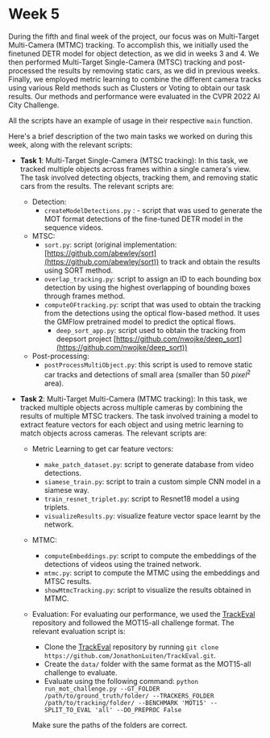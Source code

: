 # Week 5

During the fifth and final week of the project, our focus was on Multi-Target Multi-Camera (MTMC) tracking. To accomplish this, we initially used the finetuned DETR model for object detection, as we did in weeks 3 and 4. We then performed Multi-Target Single-Camera (MTSC) tracking and post-processed the results by removing static cars, as we did in previous weeks. Finally, we employed metric learning to combine the different camera tracks using various ReId methods such as Clusters or Voting to obtain our task results. Our methods and performance were evaluated in the CVPR 2022 AI City Challenge.

All the scripts have an example of usage in their respective `main` function.

Here's a brief description of the two main tasks we worked on during this week, along with the relevant scripts:

* **Task 1**: Multi-Target Single-Camera (MTSC tracking): In this task, we tracked multiple objects across frames within a single camera's view. The task involved detecting objects, tracking them, and removing static cars from the results. The relevant scripts are:
	* Detection:
		* ``createModelDetections.py`` : -   script that was used to generate the MOT format detections of the fine-tuned DETR model in the sequence videos.
	* MTSC:
		* ``sort.py``:  script (original implementation: [https://github.com/abewley/sort](https://github.com/abewley/sort)) to track and obtain the results using SORT method.
		* ``overlap_tracking.py``: script to assign an ID to each bounding box detection by using the highest overlapping of bounding boxes through frames method.
		* ``computeOFtracking.py``: script that was used to obtain the tracking from the detections using the optical flow-based method. It uses the GMFlow pretrained model to predict the optical flows.
	        * ``deep_sort_app.py``: script used to obtain the tracking from deepsort project [https://github.com/nwojke/deep_sort](https://github.com/nwojke/deep_sort))
    * Post-processing:
	    * ``postProcessMultiObject.py``:  this script is used to remove static car tracks and detections of small area (smaller than 50 $pixel^2$ area).

* **Task 2**: Multi-Target Multi-Camera (MTMC tracking): In this task, we tracked multiple objects across multiple cameras by combining the results of multiple MTSC trackers. The task involved training a model to extract feature vectors for each object and using metric learning to match objects across cameras. The relevant scripts are:
	* Metric Learning to get car feature vectors:
		* ``make_patch_dataset.py``: script to generate database from video detections.
		* ``siamese_train.py``: script to train a custom simple CNN model in a siamese way.
		*  ``train_resnet_triplet.py``:  script to Resnet18 model a using triplets.
		* ``visualizeResults.py``: visualize feature vector space learnt by the network.
	* MTMC:
		* ``computeEmbeddings.py``: script to compute the embeddings of the detections of videos using the trained network.
		* ``mtmc.py``: script to compute the MTMC using the embeddings and MTSC results.
		* ``showMtmcTracking.py``: script to visualize the results obtained in MTMC.
	* Evaluation: For evaluating our performance, we used the [TrackEval](https://github.com/JonathonLuiten/TrackEval) repository and followed the MOT15-all challenge format. The relevant evaluation script is:
		* Clone the [TrackEval](https://github.com/JonathonLuiten/TrackEval) repository by running `git clone https://github.com/JonathonLuiten/TrackEval.git`.
		* Create the `data/` folder with the same format as the MOT15-all challenge to evaluate.
		* Evaluate using the following command:
``python run_mot_challenge.py --GT_FOLDER /path/to/ground_truth/folder/ --TRACKERS_FOLDER /path/to/tracking/folder/ --BENCHMARK 'MOT15' --SPLIT_TO_EVAL 'all' --DO_PREPROC False``

		Make sure the paths of the folders are correct.
